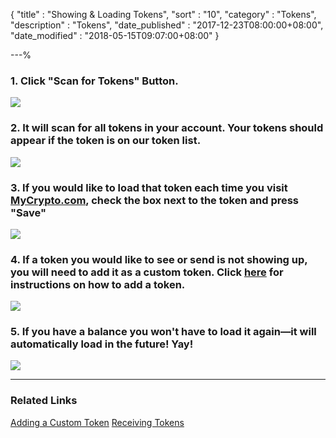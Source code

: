 {
"title"       : "Showing & Loading Tokens",
"sort"        : "10",
"category"    : "Tokens",
"description" : "Tokens",
"date_published" : "2017-12-23T08:00:00+08:00",
"date_modified"  : "2018-05-15T09:07:00+08:00"
}

---%


### 1. Click "Scan for Tokens" Button. 

![](https://i.imgur.com/XAM8dad.png)

### 2. It will scan for all tokens in your account. Your tokens should appear if the token is on our token list.

![](https://i.imgur.com/vxho4sO.png)

### 3. If you would like to load that token each time you visit [MyCrypto.com](https://beta.mycrypto.com/account), check the box next to the token and press "Save"

![](https://i.imgur.com/4quT3w5.png)

### 4. If a token you would like to see or send is not showing up, you will need to add it as a custom token. Click [here](https://support.ethereumcommonwealth.io/tokens/adding-new-token-and-sending-custom-tokens.html) for instructions on how to add a token.

![](https://i.imgur.com/p2KEduQ.png)

### 5. If you have a balance you won't have to load it again—it will automatically load in the future! Yay!

![](https://i.imgur.com/vxho4sO.png)

----

### Related Links

[Adding a Custom Token](https://support.ethereumcommonwealth.io/tokens/adding-new-token-and-sending-custom-tokens.html)
[Receiving Tokens](https://support.ethereumcommonwealth.io/tokens/receiving-tokens.html)


